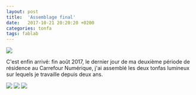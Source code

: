 ```yaml
---
layout: post
title:  'Assemblage final'
date:   2017-10-21 20:20:20 +0200
categories: tonfa
tags: fablab
---
```


<img src="{{ site.url }}/assets/images/tonfaAssemblage/etalage.JPG"/>

C'est enfin arrivé: fin août 2017, le dernier jour de ma deuxième période de résidence au Carrefour Numérique, j'ai assemblé les deux tonfas lumineux sur lequels je travaille depuis deux ans.

<!--more-->

<img src="{{ site.url }}/assets/images/tonfaAssemblage/peinture.jpg"/>

<img src="{{ site.url }}/assets/images/tonfaAssemblage/tonfa.JPG"/>

<img src="{{ site.url }}/assets/images/tonfaAssemblage/tonfas.JPG"/>
